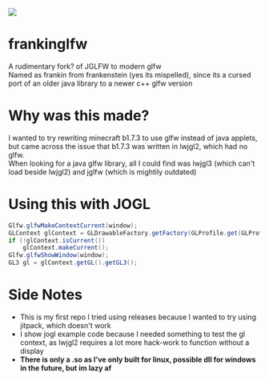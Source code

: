 [![](https://jitpack.io/v/jaquobia/frankinglfw.svg)](https://jitpack.io/#jaquobia/frankinglfw)

# frankinglfw
A rudimentary fork? of JGLFW to modern glfw  
Named as frankin from frankenstein (yes its mispelled), since its a cursed port of an older java library to a newer c++ glfw version

# Why was this made?
I wanted to try rewriting minecraft b1.7.3 to use glfw instead of java applets, but came across the issue that b1.7.3 was written in lwjgl2, which had no glfw.  
When looking for a java glfw library, all I could find was lwjgl3 (which can't load beside lwjgl2) and jglfw (which is mightily outdated)

# Using this with JOGL
```java   
Glfw.glfwMakeContextCurrent(window);
GLContext glContext = GLDrawableFactory.getFactory(GLProfile.get(GLProfile.GL3)).createExternalGLContext();
if (!glContext.isCurrent())
    glContext.makeCurrent();
Glfw.glfwShowWindow(window);
GL3 gl = glContext.getGL().getGL3();
```

# Side Notes
- This is my first repo I tried using releases because I wanted to try using jitpack, which doesn't work
- I show jogl example code because I needed something to test the gl context, as lwjgl2 requires a lot more hack-work to function without a display
- **There is only a .so as I've only built for linux, possible dll for windows in the future, but im lazy af**
